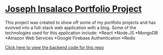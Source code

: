 # [Joseph Insalaco Portfolio Project](https://www.josephinsalaco.com/)

This project was created to show off some of my portfolio projects and has evolved into a full-stack web application with a blog.
Some of the technologies used for this application include:
*React
*Node.JS
*MongoDB
*Amazon Web Services
*Google Firebase Authentication
*Redis

[Click here to view the backend code for this repo](https://github.com/JInsalaco/Portfolio-Backend)